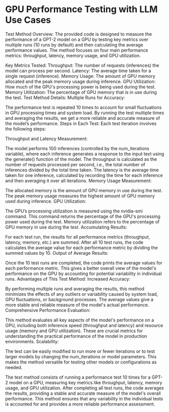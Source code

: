 # GPU Performance Testing with LLM Use Cases

Test Method Overview:
The provided code is designed to measure the performance of a GPT-2 model on a GPU by testing key metrics over multiple runs (10 runs by default) and then calculating the average performance values. The method focuses on four main performance metrics: throughput, latency, memory usage, and GPU utilization.

Key Metrics Tested:
Throughput: The number of requests (inferences) the model can process per second.
Latency: The average time taken for a single request (inference).
Memory Usage: The amount of GPU memory allocated and the peak memory usage during inference.
GPU Utilization: How much of the GPU's processing power is being used during the test.
Memory Utilization: The percentage of GPU memory that is in use during the test.
Test Method Details:
Multiple Runs for Accuracy:

The performance test is repeated 10 times to account for small fluctuations in GPU processing times and system load.
By running the test multiple times and averaging the results, we get a more reliable and accurate measure of the model’s performance.
Steps in Each Test: Each test iteration involves the following steps:

Throughput and Latency Measurement:

The model performs 100 inferences (controlled by the num_iterations variable), where each inference generates a response to the input text using the generate() function of the model.
The throughput is calculated as the number of requests processed per second, i.e., the total number of inferences divided by the total time taken.
The latency is the average time taken for one inference, calculated by recording the time for each inference and then averaging it over all iterations.
Memory Usage Measurement:

The allocated memory is the amount of GPU memory in use during the test.
The peak memory usage measures the highest amount of GPU memory used during inference.
GPU Utilization:

The GPU’s processing utilization is measured using the nvidia-smi command. This command returns the percentage of the GPU's processing power used during the test.
Memory utilization refers to the percentage of GPU memory in use during the test.
Accumulating Results:

For each test run, the results for all performance metrics (throughput, latency, memory, etc.) are summed.
After all 10 test runs, the code calculates the average value for each performance metric by dividing the summed values by 10.
Output of Average Results:

Once the 10 test runs are completed, the code prints the average values for each performance metric. This gives a better overall view of the model's performance on the GPU by accounting for potential variability in individual runs.
Advantages of This Test Method:
Increased Accuracy:

By performing multiple runs and averaging the results, this method minimizes the effects of any outliers or variability caused by system load, GPU fluctuations, or background processes. The average values give a more stable and reliable measure of the model's actual performance.
Comprehensive Performance Evaluation:

This method evaluates all key aspects of the model's performance on a GPU, including both inference speed (throughput and latency) and resource usage (memory and GPU utilization). These are crucial metrics for understanding the practical performance of the model in production environments.
Scalability:

The test can be easily modified to run more or fewer iterations or to test larger models by changing the num_iterations or model parameters. This makes the method versatile for testing other models or configurations as needed.

The test method consists of running a performance test 10 times for a GPT-2 model on a GPU, measuring key metrics like throughput, latency, memory usage, and GPU utilization. After completing all test runs, the code averages the results, providing a stable and accurate measure of the model's overall performance. This method ensures that any variability in the individual tests is accounted for and provides a more reliable performance assessment.
